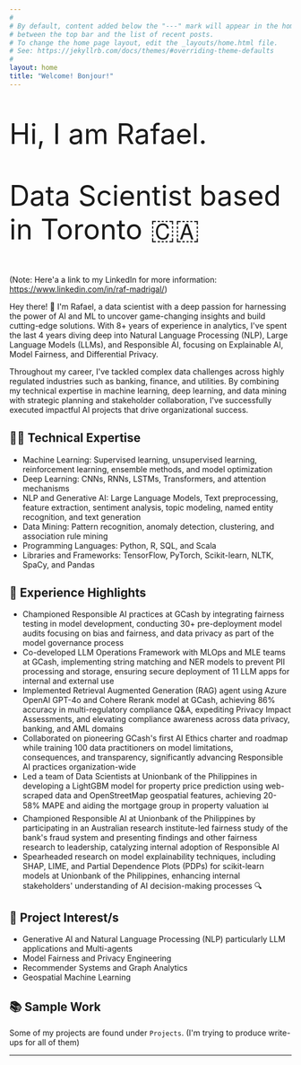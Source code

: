```yaml
---
#
# By default, content added below the "---" mark will appear in the home page
# between the top bar and the list of recent posts.
# To change the home page layout, edit the _layouts/home.html file.
# See: https://jekyllrb.com/docs/themes/#overriding-theme-defaults
#
layout: home
title: "Welcome! Bonjour!"
---
```

<p style="font-size:50px">Hi, I am Rafael.</p> 
<p style="font-size:50px">Data Scientist based in Toronto 🇨🇦</p>

(Note: Here'a a link to my LinkedIn for more information: https://www.linkedin.com/in/raf-madrigal/)

Hey there! 👋 I'm Rafael, a data scientist with a deep passion for harnessing the power of AI and ML to uncover game-changing insights and build cutting-edge solutions. With 8+ years of experience in analytics, I've spent the last 4 years diving deep into Natural Language Processing (NLP), Large Language Models (LLMs), and Responsible AI, focusing on Explainable AI, Model Fairness, and Differential Privacy.

Throughout my career, I've tackled complex data challenges across highly regulated industries such as banking, finance, and utilities. By combining my technical expertise in machine learning, deep learning, and data mining with strategic planning and stakeholder collaboration, I've successfully executed impactful AI projects that drive organizational success.

## 🦸‍♂️ Technical Expertise
- Machine Learning: Supervised learning, unsupervised learning, reinforcement learning, ensemble methods, and model optimization
- Deep Learning: CNNs, RNNs, LSTMs, Transformers, and attention mechanisms
- NLP and Generative AI: Large Language Models, Text preprocessing, feature extraction, sentiment analysis, topic modeling, named entity recognition, and text generation
- Data Mining: Pattern recognition, anomaly detection, clustering, and association rule mining
- Programming Languages: Python, R, SQL, and Scala
- Libraries and Frameworks: TensorFlow, PyTorch, Scikit-learn, NLTK, SpaCy, and Pandas

## 🌟 Experience Highlights 

- Championed Responsible AI practices at GCash by integrating fairness testing in model development, conducting 30+ pre-deployment model audits focusing on bias and fairness, and data privacy as part of the model governance process
- Co-developed LLM Operations Framework with MLOps and MLE teams at GCash, implementing string matching and NER models to prevent PII processing and storage, ensuring secure deployment of 11 LLM apps for internal and external use
- Implemented Retrieval Augmented Generation (RAG) agent using Azure OpenAI GPT-4o and Cohere Rerank model at GCash, achieving 86% accuracy in multi-regulatory compliance Q&A, expediting Privacy Impact Assessments, and elevating compliance awareness across data privacy, banking, and AML domains
- Collaborated on pioneering GCash's first AI Ethics charter and roadmap while training 100 data practitioners on model limitations, consequences, and transparency, significantly advancing Responsible AI practices organization-wide
- Led a team of Data Scientists at Unionbank of the Philippines in developing a LightGBM model for property price prediction using web-scraped data and OpenStreetMap geospatial features, achieving 20-58% MAPE and aiding the mortgage group in property valuation 📊
 - Championed Responsible AI at Unionbank of the Philippines by participating in an Australian research institute-led fairness study of the bank's fraud system and presenting findings and other fairness research to leadership, catalyzing internal adoption of Responsible AI
- Spearheaded research on model explainability techniques, including SHAP, LIME, and Partial Dependence Plots (PDPs) for scikit-learn models at Unionbank of the Philippines, enhancing internal stakeholders' understanding of AI decision-making processes 🔍

## 🔬 Project Interest/s

- Generative AI and Natural Language Processing (NLP) particularly LLM applications and Multi-agents
- Model Fairness and Privacy Engineering 
- Recommender Systems and Graph Analytics
- Geospatial Machine Learning

## 📚 Sample Work

Some of my projects are found under `Projects`. (I'm trying to produce write-ups for all of them)

---


